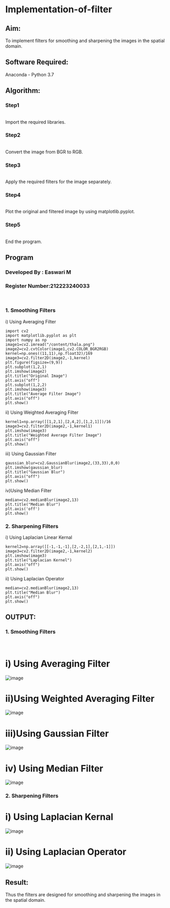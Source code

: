 # Implementation-of-filter
## Aim:
To implement filters for smoothing and sharpening the images in the spatial domain.
## Software Required:
Anaconda - Python 3.7
## Algorithm:
### Step1
</br>
Import the required libraries.
</br> 

### Step2
</br>
Convert the image from BGR to RGB.
</br> 

### Step3
</br>
Apply the required filters for the image separately.
</br> 

### Step4
</br>
Plot the original and filtered image by using matplotlib.pyplot.
</br> 

### Step5
</br>
End the program.
</br> 

## Program
### Developed By : Easwari M
### Register Number:212223240033
</br>

### 1. Smoothing Filters

i) Using Averaging Filter
```
import cv2
import matplotlib.pyplot as plt
import numpy as np
image1=cv2.imread("/content/thala.png")
image2=cv2.cvtColor(image1,cv2.COLOR_BGR2RGB)
kernel=np.ones((11,11),np.float32)/169
image3=cv2.filter2D(image2,-1,kernel)
plt.figure(figsize=(9,9))
plt.subplot(1,2,1)
plt.imshow(image2)
plt.title("Original Image")
plt.axis("off")
plt.subplot(1,2,2)
plt.imshow(image3)
plt.title("Average Filter Image")
plt.axis("off")
plt.show()

```
ii) Using Weighted Averaging Filter
```
kernel1=np.array([[1,2,1],[2,4,2],[1,2,1]])/16
image3=cv2.filter2D(image2,-1,kernel1)
plt.imshow(image3)
plt.title("Weighted Average Filter Image")
plt.axis("off")
plt.show()
```
iii) Using Gaussian Filter
```
gaussian_blur=cv2.GaussianBlur(image2,(33,33),0,0)
plt.imshow(gaussian_blur)
plt.title("Gaussian Blur")
plt.axis("off")
plt.show()
```
iv)Using Median Filter
```
median=cv2.medianBlur(image2,13)
plt.title("Median Blur")
plt.axis('off')
plt.show()
```

### 2. Sharpening Filters
i) Using Laplacian Linear Kernal
```
kernel2=np.array([[-1,-1,-1],[2,-2,1],[2,1,-1]])
image3=cv2.filter2D(image2,-1,kernel2)
plt.imshow(image3)
plt.title("Laplacian Kernel")
plt.axis("off")
plt.show()
```
ii) Using Laplacian Operator
```
median=cv2.medianBlur(image2,13)
plt.title("Median Blur")
plt.axis("off")
plt.show()
```

## OUTPUT:
### 1. Smoothing Filters
</br>

# i) Using Averaging Filter
![image](https://github.com/user-attachments/assets/9935fd4f-aa19-46f1-b243-296bd728ac78)

# ii)Using Weighted Averaging Filter
![image](https://github.com/user-attachments/assets/8806ab6d-c5e3-4dcd-ba1d-715c047639fd)


# iii)Using Gaussian Filter
![image](https://github.com/user-attachments/assets/e96b06bc-6571-4b2f-b24f-1946dac18554)


# iv) Using Median Filter
![image](https://github.com/user-attachments/assets/eefd7cfb-3d86-4a80-8819-9bb70b000a46)

### 2. Sharpening Filters


# i) Using Laplacian Kernal
![image](https://github.com/user-attachments/assets/bac3b6f1-6719-4be0-9949-25b351bfc482)


# ii) Using Laplacian Operator
![image](https://github.com/user-attachments/assets/dee8dff9-edb0-4a0b-bf8c-f86527145533)


## Result:
Thus the filters are designed for smoothing and sharpening the images in the spatial domain.
